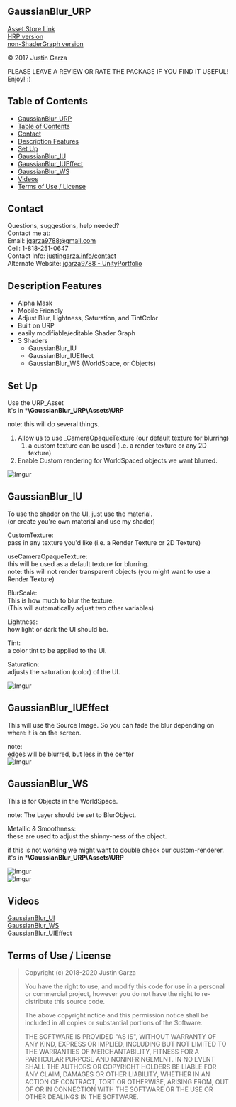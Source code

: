  GaussianBlur_URP
-------------------------------------
[Asset Store Link](http://u3d.as/1wQD)  
[HRP version](http://u3d.as/1EMR)  
[non-ShaderGraph version](http://u3d.as/yJk)  

© 2017 Justin Garza

PLEASE LEAVE A REVIEW OR RATE THE PACKAGE IF YOU FIND IT USEFUL!
Enjoy! :)


## Table of Contents

<!-- TOC -->

- [GaussianBlur_URP](#gaussianblururp)
- [Table of Contents](#table-of-contents)
- [Contact](#contact)
- [Description Features](#description-features)
- [Set Up](#set-up)
- [GaussianBlur_IU](#gaussianbluriu)
- [GaussianBlur_IUEffect](#gaussianbluriueffect)
- [GaussianBlur_WS](#gaussianblurws)
- [Videos](#videos)
- [Terms of Use / License](#terms-of-use--license)

<!-- /TOC -->

## Contact

Questions, suggestions, help needed?  
Contact me at:  
Email: jgarza9788@gmail.com  
Cell: 1-818-251-0647  
Contact Info: [justingarza.info/contact](http://justingarza.info/contact/)  
Alternate Website: [jgarza9788 - UnityPortfolio](https://github.com/jgarza9788/UnityPortfolio)  


## Description Features

* Alpha Mask
* Mobile Friendly
* Adjust Blur, Lightness, Saturation, and TintColor 
* Built on URP
* easily modifiable/editable Shader Graph
* 3 Shaders
    * GaussianBlur_IU
    * GaussianBlur_IUEffect
    * GaussianBlur_WS (WorldSpace, or Objects)

## Set Up
Use the URP_Asset  
it's in ***\GaussianBlur_URP\Assets\URP**

note: this will do several things.
1. Allow us to use _CameraOpaqueTexture (our default texture for blurring)
    1. a custom texture can be used (i.e. a render texture or any 2D texture)
2. Enable Custom rendering for WorldSpaced objects we want blurred.

![Imgur](https://i.imgur.com/B7s0p8Ls.png)

## GaussianBlur_IU
To use the shader on the UI, just use the material.  
(or create you're own material and use my shader)

CustomTexture:  
pass in any texture you'd like (i.e. a Render Texture or 2D Texture)

useCameraOpaqueTexture:  
this will be used as a default texture for blurring.  
note: this will not render transparent objects (you might want to use a Render Texture)

BlurScale:  
This is how much to blur the texture.  
(This will automatically adjust two other variables)

Lightness:  
how light or dark the UI should be.

Tint:  
a color tint to be applied to the UI.

Saturation:  
adjusts the saturation (color) of the UI.

![Imgur](https://i.imgur.com/CPsRJI8s.png)


## GaussianBlur_IUEffect
This will use the Source Image.
So you can fade the blur depending on where it is on the screen.

note:  
edges will be blurred, but less in the center  
![Imgur](https://i.imgur.com/vZ7FJoNs.png)

## GaussianBlur_WS
This is for Objects in the WorldSpace.

note: The Layer should be set to BlurObject.

Metallic & Smoothness:  
these are used to adjust the shinny-ness of the object.  

if this is not working we might want to double check our custom-renderer.
it's in ***\GaussianBlur_URP\Assets\URP**

![Imgur](https://i.imgur.com/X4vxYgks.png)  
![Imgur](https://i.imgur.com/isubyX3s.png)


## Videos
[GaussianBlur_UI](https://youtu.be/v11TBFgPKDE)  
[GaussianBlur_WS](https://youtu.be/lwK_AaKw4kc)    
[GaussianBlur_UIEffect](https://youtu.be/2delOzh9Wt8)

## Terms of Use / License 

> Copyright (c) 2018-2020 Justin Garza
> 
> You have the right to use, and modify this code for use in a personal or commercial project, however you do not have the right to re-distribute this source code.
> 
> The above copyright notice and this permission notice shall be included in all
> copies or substantial portions of the Software.
> 
> THE SOFTWARE IS PROVIDED "AS IS", WITHOUT WARRANTY OF ANY KIND, EXPRESS OR
> IMPLIED, INCLUDING BUT NOT LIMITED TO THE WARRANTIES OF MERCHANTABILITY,
> FITNESS FOR A PARTICULAR PURPOSE AND NONINFRINGEMENT. IN NO EVENT SHALL THE
> AUTHORS OR COPYRIGHT HOLDERS BE LIABLE FOR ANY CLAIM, DAMAGES OR OTHER
> LIABILITY, WHETHER IN AN ACTION OF CONTRACT, TORT OR OTHERWISE, ARISING FROM,
> OUT OF OR IN CONNECTION WITH THE SOFTWARE OR THE USE OR OTHER DEALINGS IN THE
> SOFTWARE.



